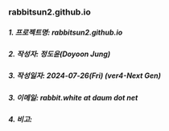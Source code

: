 ### rabbitsun2.github.io

##### 1. 프로젝트명: rabbitsun2.github.io
##### 2. 작성자: 정도윤(Doyoon Jung)
##### 3. 작성일자: 2024-07-26(Fri) (ver4-Next Gen)
##### 3. 이메일: rabbit.white at daum dot net
##### 4. 비고:
